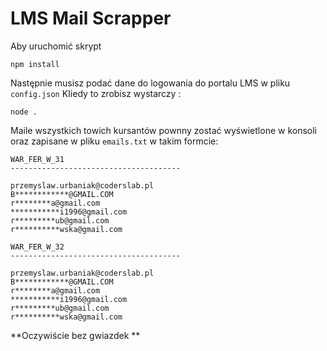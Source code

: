 # LMS Mail Scrapper

Aby uruchomić skrypt

`npm install`

Następnie musisz podać dane do logowania do portalu LMS w pliku `config.json`
KIiedy to zrobisz wystarczy :

`node .`

Maile wszystkich towich kursantów pownny zostać wyświetlone w konsoli oraz zapisane w pliku `emails.txt` w takim formcie:

	WAR_FER_W_31
	--------------------------------------

	przemyslaw.urbaniak@coderslab.pl
	B************@GMAIL.COM
	r********a@gmail.com
	***********i1996@gmail.com
	r*********ub@gmail.com
	r**********wska@gmail.com
	
	WAR_FER_W_32
	--------------------------------------

	przemyslaw.urbaniak@coderslab.pl
	B************@GMAIL.COM
	r********a@gmail.com
	***********i1996@gmail.com
	r*********ub@gmail.com
	r**********wska@gmail.com

**Oczywiście bez gwiazdek
**
